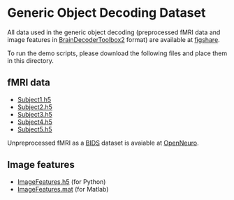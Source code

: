 # Generic Object Decoding Dataset

All data used in the generic object decoding (preprocessed fMRI data and image features in [BrainDecoderToolbox2](https://github.com/KamitaniLab/BrainDecoderToolbox2) format) are available at [figshare](https://figshare.com/articles/Generic_Object_Decoding/7387130).

To run the demo scripts, please download the following files and place them in this directory.

## fMRI data

- [Subject1.h5](https://ndownloader.figshare.com/files/24080120)
- [Subject2.h5](https://ndownloader.figshare.com/files/24080123)
- [Subject3.h5](https://ndownloader.figshare.com/files/24080126)
- [Subject4.h5](https://ndownloader.figshare.com/files/24080129)
- [Subject5.h5](https://ndownloader.figshare.com/files/24080132)

Unpreprocessed fMRI as a [BIDS](http://bids.neuroimaging.io/) dataset is avaiable at [OpenNeuro](https://openneuro.org/datasets/ds001246).

## Image features

- [ImageFeatures.h5](https://ndownloader.figshare.com/files/15015971) (for Python)
- [ImageFeatures.mat](https://ndownloader.figshare.com/files/15015977) (for Matlab)
